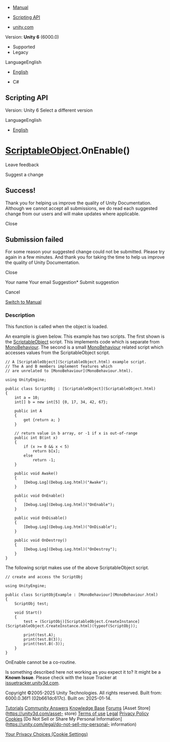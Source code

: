 [ ]()

  * [Manual](../Manual/index.html)
  * [Scripting API](../ScriptReference/index.html)

  * [unity.com](https://unity.com/)

Version: **Unity 6** (6000.0)

  * Supported
  * Legacy

LanguageEnglish

  * [English]()

  * C#

[ ](https://docs.unity3d.com)

## Scripting API

Version: Unity 6 Select a different version

LanguageEnglish

  * [English]()

#  [ScriptableObject](ScriptableObject.html).OnEnable()

Leave feedback

Suggest a change

## Success!

Thank you for helping us improve the quality of Unity Documentation. Although
we cannot accept all submissions, we do read each suggested change from our
users and will make updates where applicable.

Close

## Submission failed

For some reason your suggested change could not be submitted. Please <a>try
again</a> in a few minutes. And thank you for taking the time to help us
improve the quality of Unity Documentation.

Close

Your name Your email Suggestion* Submit suggestion

Cancel

[Switch to Manual](../Manual/class-ScriptableObject.html "Go to
ScriptableObject Component in the Manual")

### Description

This function is called when the object is loaded.

An example is given below. This example has two scripts. The first shown is
the [ScriptableObject](ScriptableObject.html) script. This implements code
which is separate from [MonoBehaviour](MonoBehaviour.html). The second is a
small [MonoBehaviour](MonoBehaviour.html) related script which accesses values
from the ScriptableObject script.

    
    
    // A [ScriptableObject](ScriptableObject.html) example script.
    // The A and B members implement features which
    // are unrelated to [MonoBehaviour](MonoBehaviour.html).  
      
    using UnityEngine;  
      
    public class ScriptObj : [ScriptableObject](ScriptableObject.html)
    {
        int a = 10;
        int[] b = new int[5] {0, 17, 34, 42, 67};  
      
        public int A
        {
            get {return a; }
        }  
      
        // return value in b array, or -1 if x is out-of-range
        public int B(int x)
        {
            if (x >= 0 && x < 5)
                return b[x];
            else
                return -1;
        }  
      
        public void Awake()
        {
            [Debug.Log](Debug.Log.html)("Awake");
        }  
      
        public void OnEnable()
        {
            [Debug.Log](Debug.Log.html)("OnEnable");
        }  
      
        public void OnDisable()
        {
            [Debug.Log](Debug.Log.html)("OnDisable");
        }  
      
        public void OnDestroy()
        {
            [Debug.Log](Debug.Log.html)("OnDestroy");
        }
    }
    

The following script makes use of the above ScriptableObject script.

    
    
    // create and access the ScriptObj  
      
    using UnityEngine;  
      
    public class ScriptObjExample : [MonoBehaviour](MonoBehaviour.html)
    {
        ScriptObj test;  
      
        void Start()
        {
            test = (ScriptObj)[ScriptableObject.CreateInstance](ScriptableObject.CreateInstance.html)(typeof(ScriptObj));  
      
            print(test.A);
            print(test.B(3));
            print(test.B(-3));
        }
    }
    

OnEnable cannot be a co-routine.

Is something described here not working as you expect it to? It might be a
**Known Issue**. Please check with the Issue Tracker at
[issuetracker.unity3d.com](https://issuetracker.unity3d.com).

Copyright ©2005-2025 Unity Technologies. All rights reserved. Built from:
6000.0.36f1 (02b661dc617c). Built on: 2025-01-14.

[Tutorials](https://unity3d.com/learn) [Community
Answers](https://answers.unity3d.com) [Knowledge
Base](https://support.unity3d.com/hc/en-us)
[Forums](https://forum.unity3d.com) [Asset Store](https://unity3d.com/asset-
store) [Terms of use](https://docs.unity3d.com/Manual/TermsOfUse.html)
[Legal](https://unity.com/legal) [Privacy
Policy](https://unity.com/legal/privacy-policy)
[Cookies](https://unity.com/legal/cookie-policy) [Do Not Sell or Share My
Personal Information](https://unity.com/legal/do-not-sell-my-personal-
information)

[Your Privacy Choices (Cookie Settings)](javascript:void\(0\);)

